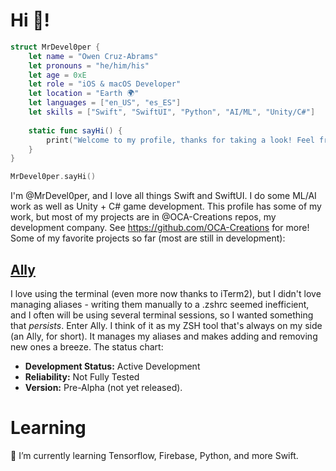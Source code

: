 # Hi 👋!
```swift
struct MrDevel0per {
    let name = "Owen Cruz-Abrams"
    let pronouns = "he/him/his"
    let age = 0xE
    let role = "iOS & macOS Developer"
    let location = "Earth 🌍"
    let languages = ["en_US", "es_ES"]
    let skills = ["Swift", "SwiftUI", "Python", "AI/ML", "Unity/C#"]
    
    static func sayHi() {
        print("Welcome to my profile, thanks for taking a look! Feel free to check out any of my projects.")
    }
}

MrDevel0per.sayHi()
```
I'm @MrDevel0per, and I love all things Swift and SwiftUI. I do some ML/AI work as well as Unity + C# game development. This profile has some of my work, but most of my projects are in @OCA-Creations repos, my development company. See https://github.com/OCA-Creations for more! Some of my favorite projects so far (most are still in development):
## [Ally](https://github.com/OCA-Creations/Ally)
I love using the terminal (even more now thanks to iTerm2), but I didn't love managing aliases - writing them manually to a .zshrc seemed inefficient, and I often will be using several terminal sessions, so I wanted something that _persists_. Enter Ally. I think of it as my ZSH tool that's always on my side (an Ally, for short). It manages my aliases and makes adding and removing new ones a breeze. The status chart:
  - **Development Status:** Active Development
  - **Reliability:** Not Fully Tested
  - **Version:** Pre-Alpha (not yet released).

# Learning
🌱 I’m currently learning Tensorflow, Firebase, Python, and more Swift.


<!-- <img width="100%" src="https://github-readme-stats.vercel.app/api?username=MrDevel0per&show_icons=true&theme=tokyonight" />
